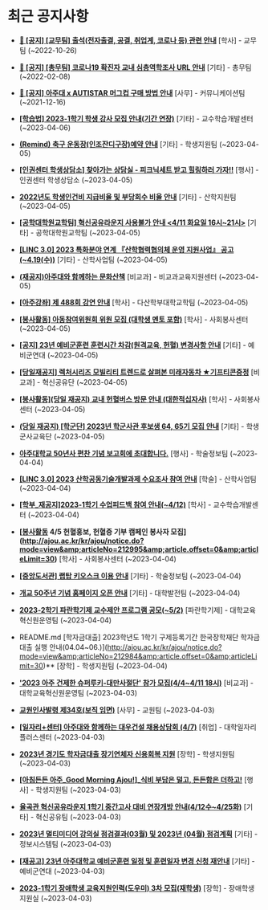 # 최근 공지사항

* **[📌 [공지] [교무팀] 출석(전자출결, 공결, 취업계, 코로나 등) 관련 안내](http://ajou.ac.kr/kr/ajou/notice.do?mode=view&amp;articleNo=205552&amp;article.offset=0&amp;articleLimit=30)**
 [학사] - 교무팀 (~2022-10-26)

* **[📌 [공지] [총무팀] 코로나19 확진자 교내 심층역학조사 URL 안내](http://ajou.ac.kr/kr/ajou/notice.do?mode=view&amp;articleNo=180493&amp;article.offset=0&amp;articleLimit=30)**
 [기타] - 총무팀 (~2022-02-08)

* **[📌 [공지] 아주대 x AUTISTAR 머그컵 구매 방법 안내](http://ajou.ac.kr/kr/ajou/notice.do?mode=view&amp;articleNo=147976&amp;article.offset=0&amp;articleLimit=30)**
 [사무] - 커뮤니케이션팀 (~2021-12-16)

* **[[학습법] 2023-1학기 학생 강사 모집 안내(기간 연장)](http://ajou.ac.kr/kr/ajou/notice.do?mode=view&amp;articleNo=213112&amp;article.offset=0&amp;articleLimit=30)**
 [기타] - 교수학습개발센터 (~2023-04-06)

* **[(Remind) 축구 운동장(인조잔디구장)예약 안내](http://ajou.ac.kr/kr/ajou/notice.do?mode=view&amp;articleNo=213102&amp;article.offset=0&amp;articleLimit=30)**
 [기타] - 학생지원팀 (~2023-04-05)

* **[[인권센터 학생상담소] 찾아가는 상담실 - 피크닉세트 받고 힐링하러 가자!!](http://ajou.ac.kr/kr/ajou/notice.do?mode=view&amp;articleNo=213100&amp;article.offset=0&amp;articleLimit=30)**
 [행사] - 인권센터 학생상담소 (~2023-04-05)

* **[2022년도 학생인건비 지급비율 및 부당회수 비율 안내](http://ajou.ac.kr/kr/ajou/notice.do?mode=view&amp;articleNo=213096&amp;article.offset=0&amp;articleLimit=30)**
 [기타] - 산학지원팀 (~2023-04-05)

* **[[공학대학원교학팀] 혁신공유라운지 사용불가 안내 &lt;4/11 화요일 16시~21시&gt;](http://ajou.ac.kr/kr/ajou/notice.do?mode=view&amp;articleNo=213091&amp;article.offset=0&amp;articleLimit=30)**
 [기타] - 공학대학원교학팀 (~2023-04-05)

* **[[LINC 3.0] 2023 특화분야 연계 『산학협력협의체 운영 지원사업』 공고(~4.19(수))](http://ajou.ac.kr/kr/ajou/notice.do?mode=view&amp;articleNo=213086&amp;article.offset=0&amp;articleLimit=30)**
 [기타] - 산학사업팀 (~2023-04-05)

* **[(재공지)아주대와 함께하는 문화산책](http://ajou.ac.kr/kr/ajou/notice.do?mode=view&amp;articleNo=213085&amp;article.offset=0&amp;articleLimit=30)**
 [비교과] - 비교과교육지원센터 (~2023-04-05)

* **[[아주강좌] 제 488회 강연 안내](http://ajou.ac.kr/kr/ajou/notice.do?mode=view&amp;articleNo=213078&amp;article.offset=0&amp;articleLimit=30)**
 [학사] - 다산학부대학교학팀 (~2023-04-05)

* **[[봉사활동] 아동참여위원회 위원 모집 (대학생 멘토 포함)](http://ajou.ac.kr/kr/ajou/notice.do?mode=view&amp;articleNo=213066&amp;article.offset=0&amp;articleLimit=30)**
 [학사] - 사회봉사센터 (~2023-04-05)

* **[[공지] 23년 예비군훈련 훈련시간 차감(원격교육, 헌혈) 변경사항 안내](http://ajou.ac.kr/kr/ajou/notice.do?mode=view&amp;articleNo=213065&amp;article.offset=0&amp;articleLimit=30)**
 [기타] - 예비군연대 (~2023-04-05)

* **[[당일재공지] 렉처시리즈 모빌리티 트렌드로 살펴본 미래자동차 ★기프티콘증정](http://ajou.ac.kr/kr/ajou/notice.do?mode=view&amp;articleNo=213055&amp;article.offset=0&amp;articleLimit=30)**
 [비교과] - 혁신공유단 (~2023-04-05)

* **[[봉사활동](당일 재공지) 교내 헌혈버스 방문 안내 (대한적십자사)](http://ajou.ac.kr/kr/ajou/notice.do?mode=view&amp;articleNo=213050&amp;article.offset=0&amp;articleLimit=30)**
 [학사] - 사회봉사센터 (~2023-04-05)

* **[(당일 재공지) [학군단] 2023년 학군사관 후보생 64, 65기 모집 안내](http://ajou.ac.kr/kr/ajou/notice.do?mode=view&amp;articleNo=213048&amp;article.offset=0&amp;articleLimit=30)**
 [기타] - 학생군사교육단 (~2023-04-05)

* **[아주대학교 50년사 편찬 기념 보고회에 초대합니다.](http://ajou.ac.kr/kr/ajou/notice.do?mode=view&amp;articleNo=213039&amp;article.offset=0&amp;articleLimit=30)**
 [행사] - 학술정보팀 (~2023-04-04)

* **[[LINC 3.0] 2023 산학공동기술개발과제 수요조사 참여 안내](http://ajou.ac.kr/kr/ajou/notice.do?mode=view&amp;articleNo=213005&amp;article.offset=0&amp;articleLimit=30)**
 [학술] - 산학사업팀 (~2023-04-04)

* **[[학부_재공지]2023-1학기 수업피드백 참여 안내(~4/12)](http://ajou.ac.kr/kr/ajou/notice.do?mode=view&amp;articleNo=213000&amp;article.offset=0&amp;articleLimit=30)**
 [학사] - 교수학습개발센터 (~2023-04-04)

* **[[봉사활동](추가모집) 4/5 헌혈홍보, 헌혈증 기부 캠페인 봉사자 모집](http://ajou.ac.kr/kr/ajou/notice.do?mode=view&amp;articleNo=212995&amp;article.offset=0&amp;articleLimit=30)**
 [학사] - 사회봉사센터 (~2023-04-04)

* **[[중앙도서관] 랩탑 키오스크 이용 안내](http://ajou.ac.kr/kr/ajou/notice.do?mode=view&amp;articleNo=212994&amp;article.offset=0&amp;articleLimit=30)**
 [기타] - 학술정보팀 (~2023-04-04)

* **[개교 50주년 기념 홈페이지 오픈 안내](http://ajou.ac.kr/kr/ajou/notice.do?mode=view&amp;articleNo=212992&amp;article.offset=0&amp;articleLimit=30)**
 [기타] - 대학발전팀 (~2023-04-04)

* **[2023-2학기 파란학기제 교수제안 프로그램 공모(~5/2)](http://ajou.ac.kr/kr/ajou/notice.do?mode=view&amp;articleNo=212991&amp;article.offset=0&amp;articleLimit=30)**
 [파란학기제] - 대학교육혁신원운영팀 (~2023-04-04)

* README.md [학자금대출] 2023학년도 1학기 구제등록기간 한국장학재단 학자금대출 실행 안내(04.04~06.)](http://ajou.ac.kr/kr/ajou/notice.do?mode=view&amp;articleNo=212984&amp;article.offset=0&amp;articleLimit=30)**
 [장학] - 학생지원팀 (~2023-04-04)

* **[&#x27;2023 아주 건제한 슈퍼루키-대만사절단&#x27; 참가 모집(4/4~4/11 18시)](http://ajou.ac.kr/kr/ajou/notice.do?mode=view&amp;articleNo=212979&amp;article.offset=0&amp;articleLimit=30)**
 [비교과] - 대학교육혁신원운영팀 (~2023-04-03)

* **[교원인사발령 제34호(보직 임면)](http://ajou.ac.kr/kr/ajou/notice.do?mode=view&amp;articleNo=212977&amp;article.offset=0&amp;articleLimit=30)**
 [사무] - 교원팀 (~2023-04-03)

* **[[일자리+센터] 아주대와 함께하는 대우건설 채용상담회 (4/7)](http://ajou.ac.kr/kr/ajou/notice.do?mode=view&amp;articleNo=212966&amp;article.offset=0&amp;articleLimit=30)**
 [취업] - 대학일자리플러스센터 (~2023-04-03)

* **[2023년 경기도 학자금대출 장기연체자 신용회복 지원](http://ajou.ac.kr/kr/ajou/notice.do?mode=view&amp;articleNo=212965&amp;article.offset=0&amp;articleLimit=30)**
 [장학] - 학생지원팀 (~2023-04-03)

* **[[아침든든 아주_Good Morning Ajou!]_식비 부담은 덜고, 든든함은 더하고!](http://ajou.ac.kr/kr/ajou/notice.do?mode=view&amp;articleNo=212963&amp;article.offset=0&amp;articleLimit=30)**
 [행사] - 학생지원팀 (~2023-04-03)

* **[율곡관 혁신공유라운지 1학기 중간고사 대비 연장개방 안내(4/12수~4/25화)](http://ajou.ac.kr/kr/ajou/notice.do?mode=view&amp;articleNo=212954&amp;article.offset=0&amp;articleLimit=30)**
 [기타] - 혁신공유팀 (~2023-04-03)

* **[2023년 멀티미디어 강의실 점검결과(03월) 및 2023년 (04월) 점검계획](http://ajou.ac.kr/kr/ajou/notice.do?mode=view&amp;articleNo=212945&amp;article.offset=0&amp;articleLimit=30)**
 [기타] - 정보시스템팀 (~2023-04-03)

* **[[재공고] 23년 아주대학교 예비군훈련 일정 및 훈련일자 변경 신청 재안내](http://ajou.ac.kr/kr/ajou/notice.do?mode=view&amp;articleNo=212943&amp;article.offset=0&amp;articleLimit=30)**
 [기타] - 예비군연대 (~2023-04-03)

* **[2023-1학기 장애학생 교육지원인력(도우미) 3차 모집(재학생)](http://ajou.ac.kr/kr/ajou/notice.do?mode=view&amp;articleNo=212940&amp;article.offset=0&amp;articleLimit=30)**
 [장학] - 장애학생지원실 (~2023-04-03)
